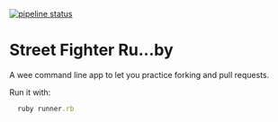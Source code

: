 [![pipeline status](https://git.codeclan.com/johnmcc/Street-Fighter-Ru...by/badges/master/pipeline.svg)](https://git.codeclan.com/johnmcc/Street-Fighter-Ru...by/commits/master)

# Street Fighter Ru...by

A wee command line app to let you practice forking and pull requests.

Run it with:
```ruby
  ruby runner.rb
```
